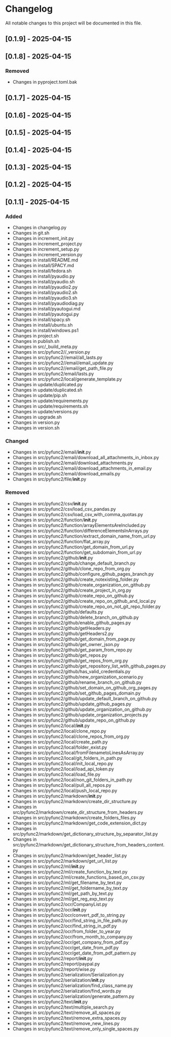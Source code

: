 # Changelog

All notable changes to this project will be documented in this file.

## [0.1.9] - 2025-04-15

## [0.1.8] - 2025-04-15

### Removed
- Changes in pyproject.toml.bak

## [0.1.7] - 2025-04-15

## [0.1.6] - 2025-04-15

## [0.1.5] - 2025-04-15

## [0.1.4] - 2025-04-15

## [0.1.3] - 2025-04-15

## [0.1.2] - 2025-04-15

## [0.1.1] - 2025-04-15

### Added
- Changes in changelog.py
- Changes in git.sh
- Changes in increment_init.py
- Changes in increment_project.py
- Changes in increment_setup.py
- Changes in increment_version.py
- Changes in install/README.md
- Changes in install/SPACY.md
- Changes in install/fedora.sh
- Changes in install/pyaudio.py
- Changes in install/pyaudio.sh
- Changes in install/pyaudio2.py
- Changes in install/pyaudio2.sh
- Changes in install/pyaudio3.sh
- Changes in install/pyaudiodiag.py
- Changes in install/pyautogui.md
- Changes in install/pyautogui.py
- Changes in install/spacy.sh
- Changes in install/ubuntu.sh
- Changes in install/windows.ps1
- Changes in project.sh
- Changes in publish.sh
- Changes in src/_build_meta.py
- Changes in src/pyfunc2//_version.py
- Changes in src/pyfunc2//email/all_lasts.py
- Changes in src/pyfunc2//email/email_update.py
- Changes in src/pyfunc2//email/get_path_file.py
- Changes in src/pyfunc2/email/lasts.py
- Changes in src/pyfunc2/local/generate_template.py
- Changes in update/duplicated.py
- Changes in update/duplicated.sh
- Changes in update/pip.sh
- Changes in update/requirements.py
- Changes in update/requirements.sh
- Changes in update/versions.py
- Changes in upgrade.sh
- Changes in version.py
- Changes in version.sh

### Changed
- Changes in src/pyfunc2/email/__init__.py
- Changes in src/pyfunc2/email/download_all_attachments_in_inbox.py
- Changes in src/pyfunc2/email/download_attachments.py
- Changes in src/pyfunc2/email/download_attachments_in_email.py
- Changes in src/pyfunc2/email/download_emails.py
- Changes in src/pyfunc2/file/__init__.py

### Removed
- Changes in src/pyfunc2/csv/__init__.py
- Changes in src/pyfunc2/csv/load_csv_pandas.py
- Changes in src/pyfunc2/csv/load_csv_with_comma_quotas.py
- Changes in src/pyfunc2/function/__init__.py
- Changes in src/pyfunc2/function/arrayElementsAreIncluded.py
- Changes in src/pyfunc2/function/differenceElementsInArrays.py
- Changes in src/pyfunc2/function/extract_domain_name_from_url.py
- Changes in src/pyfunc2/function/flat_array.py
- Changes in src/pyfunc2/function/get_domain_from_url.py
- Changes in src/pyfunc2/function/get_subdomain_from_url.py
- Changes in src/pyfunc2/github/__init__.py
- Changes in src/pyfunc2/github/change_default_branch.py
- Changes in src/pyfunc2/github/clone_repo_from_org.py
- Changes in src/pyfunc2/github/configure_github_pages_branch.py
- Changes in src/pyfunc2/github/create_notexisting_folder.py
- Changes in src/pyfunc2/github/create_organization_on_github.py
- Changes in src/pyfunc2/github/create_project_in_org.py
- Changes in src/pyfunc2/github/create_repo_on_github.py
- Changes in src/pyfunc2/github/create_repo_on_github_and_local.py
- Changes in src/pyfunc2/github/create_repo_on_not_git_repo_folder.py
- Changes in src/pyfunc2/github/defaults.py
- Changes in src/pyfunc2/github/delete_branch_on_github.py
- Changes in src/pyfunc2/github/enable_github_pages.py
- Changes in src/pyfunc2/github/getHeaders.py
- Changes in src/pyfunc2/github/getHeaders2.py
- Changes in src/pyfunc2/github/get_domain_from_page.py
- Changes in src/pyfunc2/github/get_owner_json.py
- Changes in src/pyfunc2/github/get_param_from_repo.py
- Changes in src/pyfunc2/github/get_repos.py
- Changes in src/pyfunc2/github/get_repos_from_org.py
- Changes in src/pyfunc2/github/get_repository_list_wtih_github_pages.py
- Changes in src/pyfunc2/github/has_valid_credentials.py
- Changes in src/pyfunc2/github/new_organization_scenario.py
- Changes in src/pyfunc2/github/rename_branch_on_github.py
- Changes in src/pyfunc2/github/set_domain_on_github_org_pages.py
- Changes in src/pyfunc2/github/set_github_pages_domain.py
- Changes in src/pyfunc2/github/update_default_branch_on_github.py
- Changes in src/pyfunc2/github/update_github_pages.py
- Changes in src/pyfunc2/github/update_organization_on_github.py
- Changes in src/pyfunc2/github/update_organization_projects.py
- Changes in src/pyfunc2/github/update_repo_on_github.py
- Changes in src/pyfunc2/local/__init__.py
- Changes in src/pyfunc2/local/clone_repo.py
- Changes in src/pyfunc2/local/clone_repos_from_org.py
- Changes in src/pyfunc2/local/create_path.py
- Changes in src/pyfunc2/local/folder_exist.py
- Changes in src/pyfunc2/local/fromFilenametoLinesAsArray.py
- Changes in src/pyfunc2/local/git_folders_in_path.py
- Changes in src/pyfunc2/local/init_local_repo.py
- Changes in src/pyfunc2/local/load_api_token.py
- Changes in src/pyfunc2/local/load_file.py
- Changes in src/pyfunc2/local/non_git_folders_in_path.py
- Changes in src/pyfunc2/local/pull_all_repos.py
- Changes in src/pyfunc2/local/push_local_repo.py
- Changes in src/pyfunc2/markdown/__init__.py
- Changes in src/pyfunc2/markdown/create_dir_structure.py
- Changes in src/pyfunc2/markdown/create_dir_structure_from_headers.py
- Changes in src/pyfunc2/markdown/create_folders_files.py
- Changes in src/pyfunc2/markdown/get_code_extension_dict.py
- Changes in src/pyfunc2/markdown/get_dictionary_structure_by_separator_list.py
- Changes in src/pyfunc2/markdown/get_dictionary_structure_from_headers_content.py
- Changes in src/pyfunc2/markdown/get_header_list.py
- Changes in src/pyfunc2/markdown/get_url_list.py
- Changes in src/pyfunc2/ml/__init__.py
- Changes in src/pyfunc2/ml/create_function_by_text.py
- Changes in src/pyfunc2/ml/create_functions_based_on_csv.py
- Changes in src/pyfunc2/ml/get_filename_by_text.py
- Changes in src/pyfunc2/ml/get_foldername_by_text.py
- Changes in src/pyfunc2/ml/get_path_by_text.py
- Changes in src/pyfunc2/ml/get_reg_exp_text.py
- Changes in src/pyfunc2/ocr/CompanyList.py
- Changes in src/pyfunc2/ocr/__init__.py
- Changes in src/pyfunc2/ocr/convert_pdf_to_string.py
- Changes in src/pyfunc2/ocr/find_string_in_file_path.py
- Changes in src/pyfunc2/ocr/find_string_in_pdf.py
- Changes in src/pyfunc2/ocr/from_folder_to_year.py
- Changes in src/pyfunc2/ocr/from_month_to_company.py
- Changes in src/pyfunc2/ocr/get_company_from_pdf.py
- Changes in src/pyfunc2/ocr/get_date_from_pdf.py
- Changes in src/pyfunc2/ocr/get_date_from_pdf_pattern.py
- Changes in src/pyfunc2/report/__init__.py
- Changes in src/pyfunc2/report/paypal.py
- Changes in src/pyfunc2/report/wise.py
- Changes in src/pyfunc2/serialization/Serialization.py
- Changes in src/pyfunc2/serialization/__init__.py
- Changes in src/pyfunc2/serialization/find_class_name.py
- Changes in src/pyfunc2/serialization/find_words.py
- Changes in src/pyfunc2/serialization/generate_pattern.py
- Changes in src/pyfunc2/text/__init__.py
- Changes in src/pyfunc2/text/multiple_search.py
- Changes in src/pyfunc2/text/remove_all_spaces.py
- Changes in src/pyfunc2/text/remove_extra_spaces.py
- Changes in src/pyfunc2/text/remove_new_lines.py
- Changes in src/pyfunc2/text/remove_only_single_spaces.py

